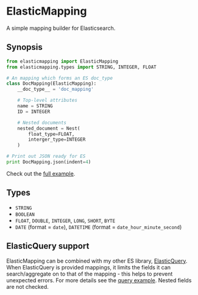 # ElasticMapping

A simple mapping builder for Elasticsearch.


## Synopsis

```py
from elasticmapping import ElasticMapping
from elasticmapping.types import STRING, INTEGER, FLOAT

# An mapping which forms an ES doc_type
class DocMapping(ElasticMapping):
    __doc_type__ = 'doc_mapping'

    # Top-level attributes
    name = STRING
    ID = INTEGER

    # Nested documents
    nested_document = Nest(
        float_type=FLOAT,
        interger_type=INTEGER
    )

# Print out JSON ready for ES
print DocMapping.json(indent=4)
```

Check out the [full example](./example/mapping.py).


## Types

+ `STRING`
+ `BOOLEAN`
+ `FLOAT`, `DOUBLE`, `INTEGER`, `LONG`, `SHORT`, `BYTE`
+ `DATE` (format = `date`), `DATETIME` (format = `date_hour_minute_second`)


## ElasticQuery support

ElasticMapping can be combined with my other ES library, [ElasticQuery](https://github.com/Fizzadar/ElasticQuery). When ElasticQuery is provided mappings, it limits the fields it can search/aggregate on to that of the mapping - this helps to prevent unexpected errors. For more details see the [query example](./example/query.py). Nested fields are not checked.
